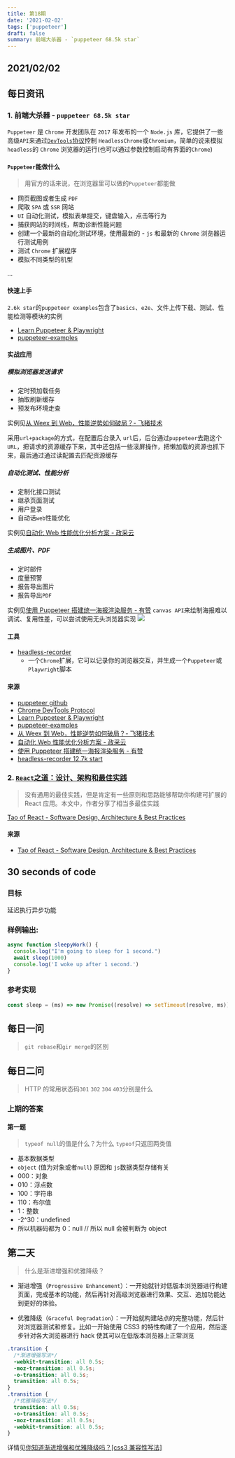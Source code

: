```yaml
---
title: 第18期
date: '2021-02-02'
tags: ['puppeteer']
draft: false
summary: 前端大杀器 - `puppeteer 68.5k star`
---
```


<TOCInline toc={props.toc} asDisclosure toHeading={3} />

## 2021/02/02

## 每日资讯

### 1. 前端大杀器 - `puppeteer 68.5k star`

`Puppeteer` 是 `Chrome` 开发团队在 `2017` 年发布的一个 `Node.js` 库，它提供了一些高级`API`来通过[`DevTools`协议](https://chromedevtools.github.io/devtools-protocol/)控制 `HeadlessChrome`或`Chromium`，简单的说来模拟`headless`的 `Chrome` 浏览器的运行(也可以通过参数控制启动有界面的`Chrome`)

#### `Puppeteer`能做什么

> 用官方的话来说，在浏览器里可以做的`Puppeteer`都能做

- 网页截图或者生成 `PDF`
- 爬取 `SPA` 或 `SSR` 网站
- `UI` 自动化测试，模拟表单提交，键盘输入，点击等行为
- 捕获网站的时间线，帮助诊断性能问题
- 创建一个最新的自动化测试环境，使用最新的 - `js` 和最新的 `Chrome` 浏览器运行测试用例
- 测试 `Chrome` 扩展程序
- 模拟不同类型的机型

...

#### 快速上手

`2.6k star`的`puppeteer examples`包含了`basics`、`e2e`、文件上传下载、测试、性能检测等模块的实例

- [Learn Puppeteer & Playwright](https://theheadless.dev/)
- [puppeteer-examples](https://github.com/checkly/puppeteer-examples)

#### 实战应用

##### 模拟浏览器发送请求

- 定时预加载任务
- 抽取刷新缓存
- 预发布环境走查

实例见[从 Weex 到 Web，性能逆势如何破局？- 飞猪技术](https://mp.weixin.qq.com/s?__biz=MzUxMzcxMzE5Ng==&mid=2247505349&idx=1&sn=d54967ce22cc10e4e03b481840370deb&chksm=f9526086ce25e99045e53a9c5a29c5aba2cc3e88e330ae56a9f96422cbf6e39f6055ee0416f3&scene=27#wechat_redirect)

采用`url+package`的方式，在配置后台录入 `url`后，后台通过`puppeteer`去跑这个 `URL`，把请求的资源缓存下来，其中还包括一些滚屏操作，把懒加载的资源也抓下来，最后通过通过读配置去匹配资源缓存

##### 自动化测试、性能分析

- 定制化接口测试
- 继承页面测试
- 用户登录
- 自动话`web`性能优化

实例见[自动化 Web 性能优化分析方案 - 政采云](https://www.infoq.cn/article/93ic1ViLLXfviGaODfzM)

##### 生成图片、PDF

- 定时邮件
- 度量预警
- 报告导出图片
- 报告导出`PDF`

实例见[使用 Puppeteer 搭建统一海报渲染服务 - 有赞](https://www.infoq.cn/article/dcSBL_9AzCwVPsaQ70dh)
`canvas API`来绘制海报难以调试、复用性差，可以尝试使用无头浏览器实现
![](https://tva1.sinaimg.cn/large/008eGmZEly1gn8h41mrpvj31480ngtbo.jpg)

#### 工具

- [headless-recorder](https://github.com/checkly/headless-recorder)
  - 一个`Chrome`扩展，它可以记录你的浏览器交互，并生成一个`Puppeteer`或`Playwright`脚本

#### 来源

- [puppeteer github](https://github.com/puppeteer/puppeteer)
- [Chrome DevTools Protocol](https://chromedevtools.github.io/devtools-protocol/)
- [Learn Puppeteer & Playwright](https://theheadless.dev/)
- [puppeteer-examples](https://github.com/checkly/puppeteer-examples)
- [从 Weex 到 Web，性能逆势如何破局？- 飞猪技术](https://mp.weixin.qq.com/s?__biz=MzUxMzcxMzE5Ng==&mid=2247505349&idx=1&sn=d54967ce22cc10e4e03b481840370deb&chksm=f9526086ce25e99045e53a9c5a29c5aba2cc3e88e330ae56a9f96422cbf6e39f6055ee0416f3&scene=27#wechat_redirect)
- [自动化 Web 性能优化分析方案 - 政采云](https://www.infoq.cn/article/93ic1ViLLXfviGaODfzM)
- [使用 Puppeteer 搭建统一海报渲染服务 - 有赞](https://www.infoq.cn/article/dcSBL_9AzCwVPsaQ70dh)
- [headless-recorder 12.7k start](https://github.com/checkly/headless-recorder)

### 2. [`React`之道：设计、架构和最佳实践](https://alexkondov.com/tao-of-react/)

> 没有通用的最佳实践，但是肯定有一些原则和思路能够帮助你构建可扩展的 React 应用。本文中，作者分享了相当多最佳实践

[Tao of React - Software Design, Architecture & Best Practices](https://alexkondov.com/tao-of-react/)

#### 来源

- [Tao of React - Software Design, Architecture & Best Practices](https://alexkondov.com/tao-of-react/)

## 30 seconds of code

### 目标

延迟执行异步功能

### 样例输出:

```js
async function sleepyWork() {
  console.log("I'm going to sleep for 1 second.")
  await sleep(1000)
  console.log('I woke up after 1 second.')
}
```

### 参考实现

```js
const sleep = (ms) => new Promise((resolve) => setTimeout(resolve, ms))
```

## 每日一问

> `git rebase`和`gir merge`的区别

## 每日二问

> HTTP 的常用状态码`301` `302` `304` `403`分别是什么

### 上期的答案

#### 第一题

> `typeof null`的值是什么？为什么
> `typeof`只返回两类值

- 基本数据类型
- `object` (值为对象或者`null`)
  原因和 `js`数据类型存储有关
- 000：对象
- 010：浮点数
- 100：字符串
- 110：布尔值
- 1：整数
- -2^30：undefined
- 所以机器码都为 0：null // 所以 null 会被判断为 object

## 第二天

> 什么是渐进增强和优雅降级？

- 渐进增强（`Progressive Enhancement`）：一开始就针对低版本浏览器进行构建页面，完成基本的功能，然后再针对高级浏览器进行效果、交互、追加功能达到更好的体验。

- 优雅降级（`Graceful Degradation`）：一开始就构建站点的完整功能，然后针对浏览器测试和修复。比如一开始使用 CSS3 的特性构建了一个应用，然后逐步针对各大浏览器进行 hack 使其可以在低版本浏览器上正常浏览

```css
.transition {
  /*渐进增强写法*/
  -webkit-transition: all 0.5s;
  -moz-transition: all 0.5s;
  -o-transition: all 0.5s;
  transition: all 0.5s;
}
.transition {
  /*优雅降级写法*/
  transition: all 0.5s;
  -o-transition: all 0.5s;
  -moz-transition: all 0.5s;
  -webkit-transition: all 0.5s;
}
```

详情见[你知道渐进增强和优雅降级吗？[css3 兼容性写法]](https://juejin.cn/post/6844903473700405262)
